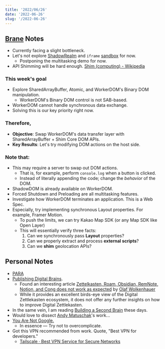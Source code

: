 ```yaml
---
title: '2022/06/26'
date: '2022-06-26'
slug: '/2022-06-26'
---
```


## [Brane](../Notes/Brane.md) Notes
- Currently facing a slight bottleneck.
- Let's not explore [ShadowRealm](../Notes/ShadowRealm.md) and `iframe` [sandbox](../Notes/Sandbox.md) for now.
	- Postponing the multitasking demo for now.
- API Shimming will be hard enough. [Shim \(computing\) - Wikipedia](https://en.wikipedia.org/wiki/Shim\_\(computing\))

### This week's goal
- Explore SharedArrayBuffer, Atomic, and WorkerDOM's Binary DOM manipulation.
	- WorkerDOM's Binary DOM control is not SAB-based.
- WorkerDOM cannot handle synchronous data exchange.
- Solving this is our key priority right now.

### Therefore,
- **Objective**: Swap WorkerDOM's data transfer layer with SharedArrayBuffer + Shim Core DOM APIs.
- **Key Results**: Let's try modifying DOM actions on the host side.

### Note that:
- This may require a server to swap out DOM actions.
	- That is, for example, perform `console.log` when a button is clicked.
	- Instead of literally appending the code; change the *behavior* of the DOM.
- ShadowDOM is already available on WorkerDOM.
- Forced Shutdown and Preloading are all multitasking features.
- Investigate how WorkerDOM terminates an application. This is a Web Spec.
- Especially, try implementing synchronous Layout properties. For example, Framer Motion.
	- To push the limits, we can try Kakao Map SDK (or any Map SDK like Open Layer)
	- This will essentially verify three facts:
		1. Can we synchronously pass **Layout** properties?
		2. Can we properly extract and process **external scripts**?
		3. Can we **shim** geolocation APIs?


## Personal Notes

- [PARA](../Notes/PARA.md)
- [Publishing Digital Brains](../Notes/Publishing%20Digital%20Brains.md).
  - Found an interesting article [Zettelkasten, Roam, Obsidian, RemNote, Notion, and Cong does not work as expected](https://agenda.community/t/zettelkasten-roam-obsidian-remnote-notion-and-cong-does-not-work-as-expected/71102) by [Olaf Wolkenhauer](https://agenda.community/u/olaf.wolkenhauer)
  - While it provides an excellent birds-eye view of the Digital Zettlekasten ecosystem, it does not offer any further insights on how to improve Digital Zettlekasten.
- In the same vein, I am reading [Building a Second Brain](https://www.buildingasecondbrain.com/book) these days.
- Would love to dissect [Andy Matuschak](https://andymatuschak.org/)'s work...
- [You Are Not Google.](https://blog.bradfieldcs.com/you-are-not-google-84912cf44afb)
  - In essence — Try not to overcomplicate.
- Got this VPN recommended from work. Quote, "Best VPN for developers."
  - [Tailscale · Best VPN Service for Secure Networks](https://tailscale.com/)
